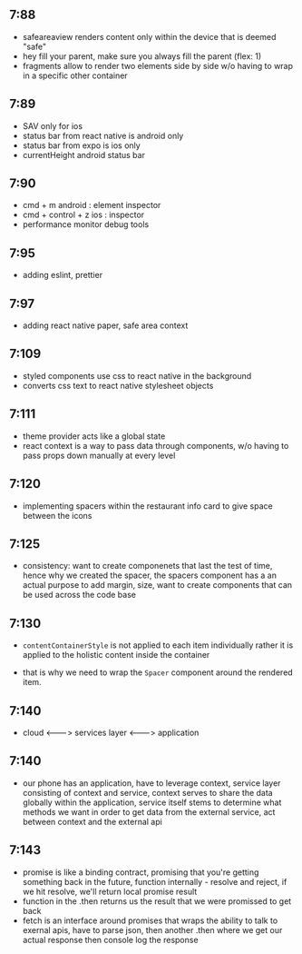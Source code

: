 ## 7:88

- safeareaview renders content only within the device that is deemed "safe"
- hey fill your parent, make sure you always fill the parent (flex: 1)
- fragments allow to render two elements side by side w/o having to wrap in a specific other container

## 7:89

- SAV only for ios
- status bar from react native is android only
- status bar from expo is ios only
- currentHeight android status bar

## 7:90

- cmd + m android : element inspector
- cmd + control + z ios : inspector
- performance monitor debug tools

## 7:95

- adding eslint, prettier

## 7:97

- adding react native paper, safe area context

## 7:109

- styled components use css to react native in the background
- converts css text to react native stylesheet objects

## 7:111

- theme provider acts like a global state
- react context is a way to pass data through components, w/o having to pass props down manually at every level

## 7:120

- implementing spacers within the restaurant info card to give space between the icons

## 7:125

- consistency: want to create componenets that last the test of time, hence why we created the spacer, the spacers component has a an actual purpose to add margin, size, want to create components that can be used across the code base

## 7:130

- `contentContainerStyle` is not applied to each item individually rather it is applied to the holistic content inside the container

- that is why we need to wrap the `Spacer` component around the rendered item.

## 7:140

- cloud <---> services layer <---> application

## 7:140

- our phone has an application, have to leverage context, service layer consisting of context and service, context serves to share the data globally within the application, service itself stems to determine what methods we want in order to get data from the external service, act between context and the external api

## 7:143

- promise is like a binding contract, promising that you're getting something back in the future, function internally - resolve and reject, if we hit resolve, we'll return local promise result
- function in the .then returns us the result that we were promissed to get back
- fetch is an interface around promises that wraps the ability to talk to exernal apis, have to parse json, then another .then where we get our actual response then console log the response
